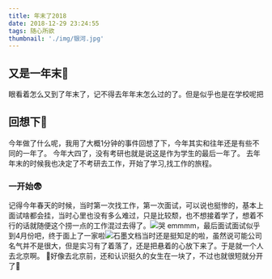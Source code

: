 ```yaml
---
title: 年末了2018
date: 2018-12-29 23:24:55
tags: 随心所欲
thumbnail: './img/银河.jpg'
---
```


## 又是一年末🐴
眼看着怎么又到了年末了，记不得去年年末怎么过的了。但是似乎也是在学校呢把

## 回想下🐒
今年做了什么呢，我用了大概1分钟的事件回想了下，今年其实和往年还是有些不同的一年了。
今年大四了，没有考研也就是说这是作为学生的最后一年了。
去年年末的时候我也决定了不考研去工作，开始了学习,找工作的旅程。

### 一开始😨
记得今年春天的时候，当时第一次找工作，第一次面试，可以说也挺惨的，基本上面试啥都会挂，当时心里也没有多么难过，只是比较颓，也不想接着学了，想着不行的话就随便这个捞一点的工作混过去得了。![哭](http://ww1.sinaimg.cn/large/b17846e9ly1fyo1xusau7j20c809674e.jpg)
emmmm，最后面试面试似乎到4月份吧，终于面上了一家啦![石墨文档](http://ww1.sinaimg.cn/large/b17846e9ly1fyo23ddu7yj20bo090mx3.jpg)当时还是挺知足的啦，虽然说可能公司名气并不是很大，但是实习有了着落了，还是把悬着的心放下来了。于是就一个人去北京啊。
🤔好像去北京前，还和认识挺久的女生在一块了，不过也就很短就分开了👻

